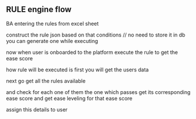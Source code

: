 ## RULE engine flow

BA entering the rules from excel sheet

construct the rule json based on that conditions // no need to store it in db you can generate one while executing 

now when user is onboarded to the platform execute the rule to get the ease score

how rule will be executed is first you will get the users data

next go get all the rules available

and check for each one of them the one which passes get its corresponding ease score and get ease leveling for that ease score

assign this details to user